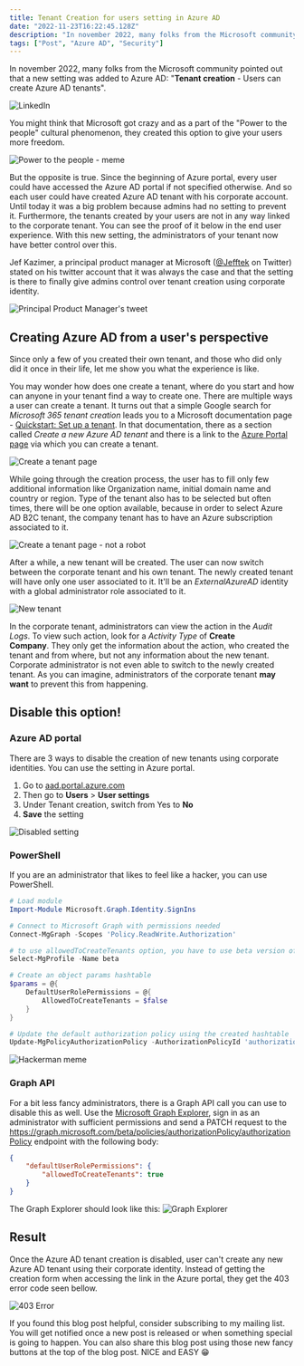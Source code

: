```yaml
---
title: Tenant Creation for users setting in Azure AD
date: "2022-11-23T16:22:45.128Z"
description: "In november 2022, many folks from the Microsoft community pointed out that a new setting was added to Azure AD ..."
tags: ["Post", "Azure AD", "Security"]
---
```


In november 2022, many folks from the Microsoft community pointed out that a new setting was added to Azure AD: "**Tenant creation** - Users can create Azure AD tenants".

![LinkedIn](./01-linkedin.png)

You might think that Microsoft got crazy and as a part of the "Power to the people" cultural phenomenon, they created this option to give your users more freedom.

![Power to the people - meme](02-homer.png)

But the opposite is true. Since the beginning of Azure portal, every user could have accessed the Azure AD portal if not specified otherwise. And so each user could have created Azure AD tenant with his corporate account. Until today it was a big problem because admins had no setting to prevent it. Furthermore, the tenants created by your users are not in any way linked to the corporate tenant. You can see the proof of it below in the end user experience. With this new setting, the administrators of your tenant now have better control over this.

Jef Kazimer, a principal product manager at Microsoft ([@Jefftek](https://twitter.com/JefTek) on Twitter) stated on his twitter account that it was always the case and that the setting is there to finally give admins control over tenant creation using corporate identity.

![Principal Product Manager's tweet](03-tweet.png)

## Creating Azure AD from a user's perspective

Since only a few of you created their own tenant, and those who did only did it once in their life, let me show you what the experience is like.

You may wonder how does one create a tenant, where do you start and how can anyone in your tenant find a way to create one. There are multiple ways a user can create a tenant. It turns out that a simple Google search for *Microsoft 365 tenant creation* leads you to a Microsoft documentation page - [Quickstart: Set up a tenant](https://learn.microsoft.com/en-us/azure/active-directory/develop/quickstart-create-new-tenant). In that documentation, there as a section called *Create a new Azure AD tenant* and there is a link to the [Azure Portal page](https://portal.azure.com/#create/Microsoft.AzureActiveDirectory) via which you can create a tenant. 

![Create a tenant page](./04-tenant-creation.png)

While going through the creation process, the user has to fill only few additional information like Organization name, initial domain name and country or region. Type of the tenant also has to be selected but often times, there will be one option available, because in order to select Azure AD B2C tenant, the company tenant has to have an Azure subscription associated to it.

![Create a tenant page - not a robot](./05-tenant-creation.png)

After a while, a new tenant will be created. The user can now switch between the corporate tenant and his own tenant. The newly created tenant will have only one user associated to it. It'll be an *ExternalAzureAD* identity with a global administrator role associated to it.

![New tenant](./06-new-tenant.png)

In the corporate tenant, administrators can view the action in the *Audit Logs*. To view such action, look for a *Activity Type* of **Create Company**. They only get the information about the action, who created the tenant and from where, but not any information about the new tenant. Corporate administrator is not even able to switch to the newly created tenant. As you can imagine, administrators of the corporate tenant **may want** to prevent this from happening.

## Disable this option!

### Azure AD portal

There are 3 ways to disable the creation of new tenants using corporate identities. You can use the setting in Azure portal.

1) Go to [aad.portal.azure.com](https://aad.portal.azure.com)
2) Then go to **Users** > **User settings**
3) Under Tenant creation, switch from Yes to **No**
4) **Save** the setting

![Disabled setting](07-disabled-tenant-creation.png)

### PowerShell

If you are an administrator that likes to feel like a hacker, you can use PowerShell.

``` powershell
# Load module
Import-Module Microsoft.Graph.Identity.SignIns

# Connect to Microsoft Graph with permissions needed
Connect-MgGraph -Scopes 'Policy.ReadWrite.Authorization'

# to use allowedToCreateTenants option, you have to use beta version of the module
Select-MgProfile -Name beta

# Create an object params hashtable
$params = @{
	DefaultUserRolePermissions = @{
		AllowedToCreateTenants = $false
	}
}

# Update the default authorization policy using the created hashtable
Update-MgPolicyAuthorizationPolicy -AuthorizationPolicyId 'authorizationPolicy' -BodyParameter $params
```

![Hackerman meme](./09-hackerman-meme.png)

### Graph API

For a bit less fancy administrators, there is a Graph API call you can use to disable this as well. Use the [Microsoft Graph Explorer](https://developer.microsoft.com/en-us/graph/graph-explorer), sign in as an administrator with sufficient permissions and send a PATCH request to the https://graph.microsoft.com/beta/policies/authorizationPolicy/authorizationPolicy endpoint with the following body:

``` json
{
	"defaultUserRolePermissions": {
		"allowedToCreateTenants": true
	}
}
```

The Graph Explorer should look like this:
![Graph Explorer](./10-Graph-explorer.png)

## Result

Once the Azure AD tenant creation is disabled, user can't create any new Azure AD tenant using their corporate identity. Instead of getting the creation form when accessing the link in the Azure portal, they get the 403 error code seen bellow.

![403 Error](./08-403-error.png)

If you found this blog post helpful, consider subscribing to my mailing list. You will get notified once a new post is released or when something special is going to happen. You can also share this blog post using those new fancy buttons at the top of the blog post. NICE and EASY 😁